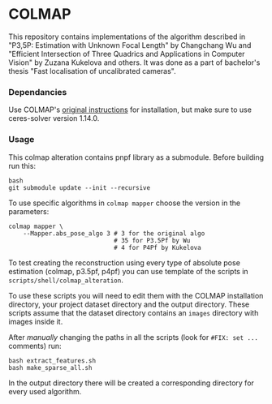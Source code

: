 # COLMAP

This repository contains implementations of the algorithm described in "P3,5P: Estimation with Unknown Focal Length"
by Changchang Wu and "Efficient Intersection of Three Quadrics and Applications in Computer Vision" by Zuzana Kukelova
and others. It was done as a part of bachelor's thesis "Fast localisation of uncalibrated cameras".

### Dependancies
Use COLMAP's [original instructions](https://colmap.github.io/install.html) for installation, but make sure to use
ceres-solver version 1.14.0.

### Usage
This colmap alteration contains pnpf library as a submodule. Before building run this:
```
bash
git submodule update --init --recursive
```

To use specific algorithms in `colmap mapper` choose the version in the parameters:
```
colmap mapper \
    --Mapper.abs_pose_algo 3 # 3 for the original algo
                             # 35 for P3.5Pf by Wu
                             # 4 for P4Pf by Kukelova
```

To test creating the reconstruction using every type of absolute pose estimation (colmap, p3.5pf, p4pf) you can use
template of the scripts in `scripts/shell/colmap_alteration`.

To use these scripts you will need to edit them with the COLMAP installation directory, your project dataset directory and
the output directory.
These scripts assume that the dataset directory contains an `images` directory with images inside it.

After *manually* changing the paths in all the scripts (look for `#FIX: set ...` comments) run:
```
bash extract_features.sh
bash make_sparse_all.sh
```

In the output directory there will be created a corresponding directory for every used algorithm.
